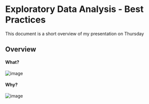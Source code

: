 
# Exploratory Data Analysis - Best Practices 

This document is a short overview of my presentation on Thursday

## Overview


#### What?

![image](https://user-images.githubusercontent.com/25378211/120262249-724cfc00-c267-11eb-9076-8f6300385874.png)

#### Why?

![image](https://user-images.githubusercontent.com/25378211/120262176-577a8780-c267-11eb-9a30-0e5b610fccf8.png)




